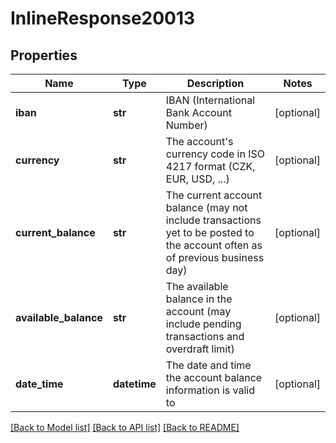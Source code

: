 # InlineResponse20013

## Properties
Name | Type | Description | Notes
------------ | ------------- | ------------- | -------------
**iban** | **str** | IBAN (International Bank Account Number) | [optional] 
**currency** | **str** | The account&#39;s currency code in ISO 4217 format (CZK, EUR, USD, ...) | [optional] 
**current_balance** | **str** | The current account balance (may not include transactions yet to be posted to the account often as of previous business day) | [optional] 
**available_balance** | **str** | The available balance in the account (may include pending transactions and overdraft limit) | [optional] 
**date_time** | **datetime** | The date and time the account balance information is valid to | [optional] 

[[Back to Model list]](../README.md#documentation-for-models) [[Back to API list]](../README.md#documentation-for-api-endpoints) [[Back to README]](../README.md)


